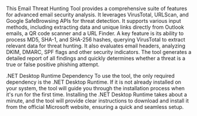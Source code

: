 This Email Threat Hunting Tool provides a comprehensive suite of features for advanced email security analysis. It leverages VirusTotal, URLScan, and Google SafeBrowsing APIs for threat detection. It supports various input methods, including extracting data and unique links directly from Outlook emails, a QR code scanner and a URL Finder. A key feature is its ability to process MD5, SHA-1, and SHA-256 hashes, querying VirusTotal to extract relevant data for threat hunting. It also evaluates email headers, analyzing DKIM, DMARC, SPF flags and other security indicators. The tool generates a detailed report of all findings and quickly determines whether a threat is a true or false positive phishing attempt.


.NET Desktop Runtime Dependency
To use the tool, the only required dependency is the .NET Desktop Runtime. If it is not already installed on your system, the tool will guide you through the installation process when it's run for the first time. Installing the .NET Desktop Runtime takes about a minute, and the tool will provide clear instructions to download and install it from the official Microsoft website, ensuring a quick and seamless setup.
